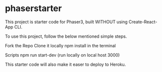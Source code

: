 # phaserstarter
This project is starter code for Phaser3, built WITHOUT using Create-React-App CLI.

To use this project, follow the below mentioned simple steps.

Fork the Repo
Clone it locally
npm install in the terminal

Scripts
npm run start-dev (run locally on local host 3000)

This starter code will also make it easer to deploy to Heroku.

